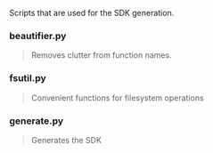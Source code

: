 Scripts that are used for the SDK generation.

### beautifier.py
> Removes clutter from function names.

### fsutil.py
> Convenient functions for filesystem operations

### generate.py
> Generates the SDK